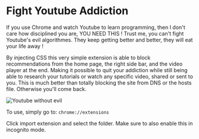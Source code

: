 # Fight Youtube Addiction

If you use Chrome and watch Youtube to learn programming, then I don't care how disciplined you are, YOU NEED THIS ! Trust me, you can't fight Youtube's evil algorithmes. They keep getting better and better, they will eat your life away !

By injecting CSS this very simple extension is able to block recommendations from the home page, the right side bar, and the video player at the end. Making it possible to quit your addiction while still being able to research your tutorials or watch any specific video, shared or sent to you. This is much better than totally blocking the site from DNS or the hosts file. Otherwise you'll come back.

![Youtube without evil](http://image.noelshack.com/fichiers/2018/19/6/1526093905-freedom.jpg)


To use, simply go to:  `chrome://extensions`

Click import extension and select the folder.
Make sure to also enable this in incognito mode.
